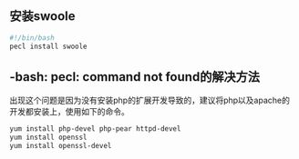
## 安装swoole

```sh
#!/bin/bash
pecl install swoole
```
## -bash: pecl: command not found的解决方法
出现这个问题是因为没有安装php的扩展开发导致的，建议将php以及apache的开发都安装上，使用如下的命令。
```sh
yum install php-devel php-pear httpd-devel
yum install openssl
yum install openssl-devel
```